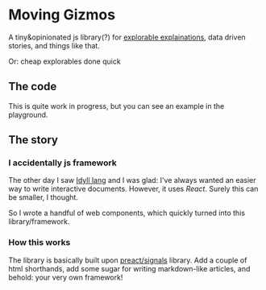 # Moving Gizmos

A tiny&opinionated js library(?) for [explorable explainations](https://explorabl.es), data driven stories, and things like that.

Or: cheap explorables done quick

## The code

This is quite work in progress, but you can see an example in the playground.

## The story

### I accidentally js framework

The other day I saw [Idyll lang](https://idyll-lang.org/docs) and I was glad: I've always wanted an easier way to write interactive documents. However, it uses *React*. Surely this can be smaller, I thought.

So I wrote a handful of web components, which quickly turned into this library/framework.

### How this works

The library is basically built upon [preact/signals](https://preactjs.com/guide/v10/signals) library. Add a couple of html shorthands, add some sugar for writing markdown-like articles, and behold: your very own framework!
